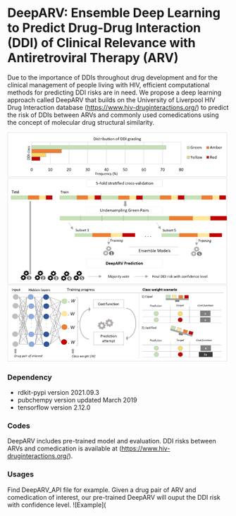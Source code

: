 # DeepARV: Ensemble Deep Learning to Predict Drug-Drug Interaction (DDI) of Clinical Relevance with Antiretroviral Therapy (ARV)

Due to the importance of DDIs throughout drug development and for the clinical management of people living with HIV, efficient computational methods for predicting DDI risks are in need. We propose a deep learning approach called DeepARV that builds on the University of Liverpool HIV Drug Interaction database (https://www.hiv-druginteractions.org/) to predict the risk of DDIs between ARVs and commonly used comedications using the concept of molecular drug structural similarity.

![DeepARV overview](overview_method_800.png)

### Dependency
- rdkit-pypi version 2021.09.3
- pubchempy version updated March 2019
- tensorflow version 2.12.0

### Codes
DeepARV includes pre-trained model and evaluation.
DDI risks between ARVs and comedication is available at (https://www.hiv-druginteractions.org/).

### Usages
Find DeepARV_API file for example. Given a drug pair of ARV and comedication of interest, our pre-trained DeepARV will ouput the DDI risk with confidence level. 
![Example](
